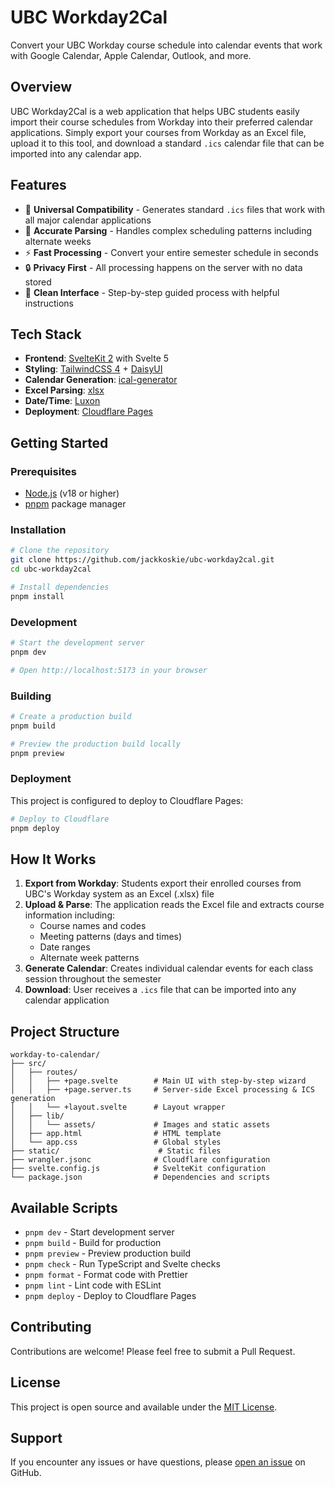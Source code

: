 # UBC Workday2Cal

Convert your UBC Workday course schedule into calendar events that work with Google Calendar, Apple Calendar, Outlook, and more.

## Overview

UBC Workday2Cal is a web application that helps UBC students easily import their course schedules from Workday into their preferred calendar applications. Simply export your courses from Workday as an Excel file, upload it to this tool, and download a standard `.ics` calendar file that can be imported into any calendar app.

## Features

- 📅 **Universal Compatibility** - Generates standard `.ics` files that work with all major calendar applications
- 🎯 **Accurate Parsing** - Handles complex scheduling patterns including alternate weeks
- ⚡ **Fast Processing** - Convert your entire semester schedule in seconds
- 🔒 **Privacy First** - All processing happens on the server with no data stored
- 🎨 **Clean Interface** - Step-by-step guided process with helpful instructions

## Tech Stack

- **Frontend**: [SvelteKit 2](https://kit.svelte.dev/) with Svelte 5
- **Styling**: [TailwindCSS 4](https://tailwindcss.com/) + [DaisyUI](https://daisyui.com/)
- **Calendar Generation**: [ical-generator](https://github.com/sebbo2002/ical-generator)
- **Excel Parsing**: [xlsx](https://sheetjs.com/)
- **Date/Time**: [Luxon](https://moment.github.io/luxon/)
- **Deployment**: [Cloudflare Pages](https://pages.cloudflare.com/)

## Getting Started

### Prerequisites

- [Node.js](https://nodejs.org/) (v18 or higher)
- [pnpm](https://pnpm.io/) package manager

### Installation

```bash
# Clone the repository
git clone https://github.com/jackkoskie/ubc-workday2cal.git
cd ubc-workday2cal

# Install dependencies
pnpm install
```

### Development

```bash
# Start the development server
pnpm dev

# Open http://localhost:5173 in your browser
```

### Building

```bash
# Create a production build
pnpm build

# Preview the production build locally
pnpm preview
```

### Deployment

This project is configured to deploy to Cloudflare Pages:

```bash
# Deploy to Cloudflare
pnpm deploy
```

## How It Works

1. **Export from Workday**: Students export their enrolled courses from UBC's Workday system as an Excel (.xlsx) file
2. **Upload & Parse**: The application reads the Excel file and extracts course information including:
   - Course names and codes
   - Meeting patterns (days and times)
   - Date ranges
   - Alternate week patterns
3. **Generate Calendar**: Creates individual calendar events for each class session throughout the semester
4. **Download**: User receives a `.ics` file that can be imported into any calendar application

## Project Structure

```
workday-to-calendar/
├── src/
│   ├── routes/
│   │   ├── +page.svelte        # Main UI with step-by-step wizard
│   │   ├── +page.server.ts     # Server-side Excel processing & ICS generation
│   │   └── +layout.svelte      # Layout wrapper
│   ├── lib/
│   │   └── assets/             # Images and static assets
│   ├── app.html                # HTML template
│   └── app.css                 # Global styles
├── static/                      # Static files
├── wrangler.jsonc              # Cloudflare configuration
├── svelte.config.js            # SvelteKit configuration
└── package.json                # Dependencies and scripts
```

## Available Scripts

- `pnpm dev` - Start development server
- `pnpm build` - Build for production
- `pnpm preview` - Preview production build
- `pnpm check` - Run TypeScript and Svelte checks
- `pnpm format` - Format code with Prettier
- `pnpm lint` - Lint code with ESLint
- `pnpm deploy` - Deploy to Cloudflare Pages

## Contributing

Contributions are welcome! Please feel free to submit a Pull Request.

## License

This project is open source and available under the [MIT License](LICENSE).

## Support

If you encounter any issues or have questions, please [open an issue](https://github.com/jackkoskie/ubc-workday2cal/issues) on GitHub.
